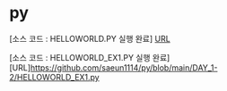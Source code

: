 # py

[소스 코드 : HELLOWORLD.PY 실행 완료] [URL](https://github.com/saeun1114/py/blob/main/DAY_1-2/HELLOWORLD.py)

[소스 코드 : HELLOWORLD_EX1.PY 실행 완료] [URL]https://github.com/saeun1114/py/blob/main/DAY_1-2/HELLOWORLD_EX1.py

